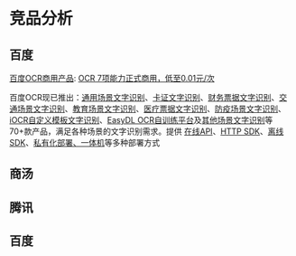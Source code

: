 # 竞品分析

## 百度

[百度OCR商用产品](https://ai.baidu.com/ai-doc/OCR/Uksfp9far): [OCR 7项能力正式商用，低至0.01元/次](https://ai.baidu.com/support/news?action=detail&id=2970&hmsr=aimiddle&hmpl=11.10)

百度OCR现已推出：[通用场景文字识别](https://ai.baidu.com/tech/ocr_general)、[卡证文字识别](https://ai.baidu.com/tech/ocr_cards)、[财务票据文字识别](https://ai.baidu.com/tech/ocr_finance)、[交通场景文字识别](https://ai.baidu.com/tech/ocr_cars)、[教育场景文字识别](https://ai.baidu.com/tech/ocr_education)、[医疗票据文字识别](https://ai.baidu.com/tech/ocr_medical)、[防疫场景文字识别](https://ai.baidu.com/tech/ocr/anti_epidemic)、[iOCR自定义模板文字识别](https://ai.baidu.com/tech/iocr)、[EasyDL OCR自训练平台](https://ai.baidu.com/easydl/ocr/)及[其他场景文字识别](https://ai.baidu.com/tech/ocr_others)等70+款产品，满足各种场景的文字识别需求。提供 [在线API](https://ai.baidu.com/ai-doc/OCR/Ek3h7xypm)、[HTTP SDK](https://ai.baidu.com/ai-doc/OCR/vkibizxjr)、[离线SDK](https://ai.baidu.com/tech/ocr_sdk)、[私有化部署、一体机](https://ai.baidu.com/tech/ocr_private)等多种部署方式


## 商汤


## 腾讯

## 百度